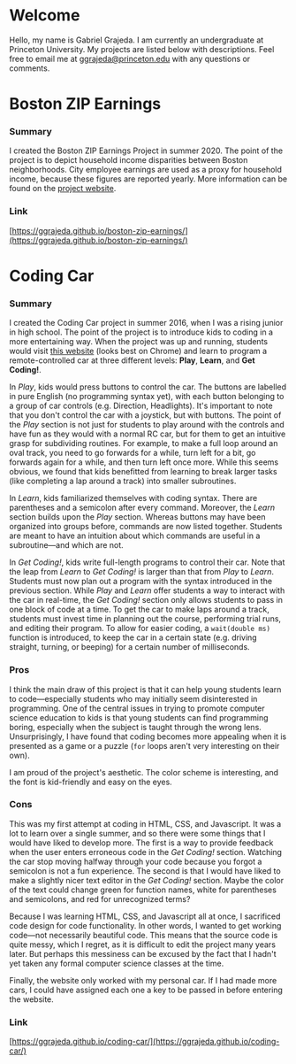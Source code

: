# Welcome

Hello, my name is Gabriel Grajeda. I am currently an undergraduate at Princeton University. My projects are listed below with descriptions. Feel free to email me at [ggrajeda@princeton.edu]() with any questions or comments.

# Boston ZIP Earnings

### Summary
I created the Boston ZIP Earnings Project in summer 2020. The point of the project is to depict household income disparities between Boston neighborhoods. City employee earnings are used as a proxy for household income, because these figures are reported yearly. More information can be found on the [project website](https://ggrajeda.github.io/boston-zip-earnings/).

### Link
[https://ggrajeda.github.io/boston-zip-earnings/](https://ggrajeda.github.io/boston-zip-earnings/)

# Coding Car

### Summary
I created the Coding Car project in summer 2016, when I was a rising junior in high school. The point of the project is to introduce kids to coding in a more entertaining way. When the project was up and running, students would visit [this website](https://ggrajeda.github.io/coding-car/) (looks best on Chrome) and learn to program a remote-controlled car at three different levels: **Play**, **Learn**, and **Get Coding!**.

In _Play_, kids would press buttons to control the car. The buttons are labelled in pure English (no programming syntax yet), with each button belonging to a group of car controls (e.g. Direction, Headlights). It's important to note that you don't control the car with a joystick, but with buttons. The point of the _Play_ section is not just for students to play around with the controls and have fun as they would with a normal RC car, but for them to get an intuitive grasp for subdividing routines. For example, to make a full loop around an oval track, you need to go forwards for a while, turn left for a bit, go forwards again for a while, and then turn left once more. While this seems obvious, we found that kids benefitted from learning to break larger tasks (like completing a lap around a track) into smaller subroutines.

In _Learn_, kids familiarized themselves with coding syntax. There are parentheses and a semicolon after every command. Moreover, the _Learn_ section builds upon the _Play_ section. Whereas buttons may have been organized into groups before, commands are now listed together. Students are meant to have an intuition about which commands are useful in a subroutine&mdash;and which are not.

In _Get Coding!_, kids write full-length programs to control their car. Note that the leap from _Learn_ to _Get Coding!_ is larger than that from _Play_ to _Learn_. Students must now plan out a program with the syntax introduced in the previous section. While _Play_ and _Learn_ offer students a way to interact with the car in real-time, the _Get Coding!_ section only allows students to pass in one block of code at a time. To get the car to make laps around a track, students must invest time in planning out the course, performing trial runs, and editing their program. To allow for easier coding, a `wait(double ms)` function is introduced, to keep the car in a certain state (e.g. driving straight, turning, or beeping) for a certain number of milliseconds.

### Pros
I think the main draw of this project is that it can help young students learn to code&mdash;especially students who may initially seem disinterested in programming. One of the central issues in trying to promote computer science education to kids is that young students can find programming boring, especially when the subject is taught through the wrong lens. Unsurprisingly, I have found that coding becomes more appealing when it is presented as a game or a puzzle (`for` loops aren't very interesting on their own).

I am proud of the project's aesthetic. The color scheme is interesting, and the font is kid-friendly and easy on the eyes.

### Cons
This was my first attempt at coding in HTML, CSS, and Javascript. It was a lot to learn over a single summer, and so there were some things that I would have liked to develop more. The first is a way to provide feedback when the user enters erroneous code in the _Get Coding!_ section. Watching the car stop moving halfway through your code because you forgot a semicolon is not a fun experience. The second is that I would have liked to make a slightly nicer text editor in the _Get Coding!_ section. Maybe the color of the text could change green for function names, white for parentheses and semicolons, and red for unrecognized terms?

Because I was learning HTML, CSS, and Javascript all at once, I sacrificed code design for code functionality. In other words, I wanted to get working code&mdash;not necessarily beautiful code. This means that the source code is quite messy, which I regret, as it is difficult to edit the project many years later. But perhaps this messiness can be excused by the fact that I hadn't yet taken any formal computer science classes at the time.

Finally, the website only worked with my personal car. If I had made more cars, I could have assigned each one a key to be passed in before entering the website.

### Link
[https://ggrajeda.github.io/coding-car/](https://ggrajeda.github.io/coding-car/)
